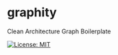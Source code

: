 # graphity

Clean Architecture Graph Boilerplate

[![License: MIT](https://img.shields.io/badge/License-MIT-brightgreen.svg)](./LICENSE)
